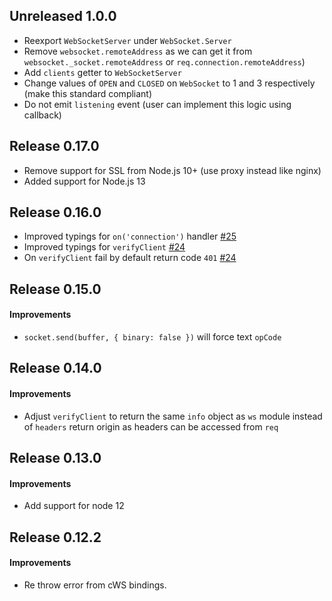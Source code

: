 ## Unreleased 1.0.0

* Reexport `WebSocketServer` under `WebSocket.Server`
* Remove `websocket.remoteAddress` as we can get it from `websocket._socket.remoteAddress` or `req.connection.remoteAddress`)
* Add `clients` getter to `WebSocketServer`
* Change values of `OPEN` and `CLOSED` on `WebSocket` to 1 and 3 respectively (make this standard compliant)
* Do not emit `listening` event (user can implement this logic using callback)

## Release 0.17.0

* Remove support for SSL from Node.js 10+ (use proxy instead like nginx)
* Added support for Node.js 13

## Release 0.16.0

* Improved typings for `on('connection')` handler [#25](https://github.com/ClusterWS/cWS/pull/25)
* Improved typings for `verifyClient` [#24](https://github.com/ClusterWS/cWS/pull/24)
* On `verifyClient` fail by default return code `401` [#24](https://github.com/ClusterWS/cWS/pull/24)

## Release 0.15.0
#### Improvements
* `socket.send(buffer, { binary: false })` will force text `opCode`

## Release 0.14.0
#### Improvements
* Adjust `verifyClient` to return the same `info` object as `ws` module instead of `headers` return origin as headers can be accessed from `req`

## Release 0.13.0
#### Improvements
* Add support for node 12

## Release 0.12.2
#### Improvements
* Re throw error from cWS bindings.

